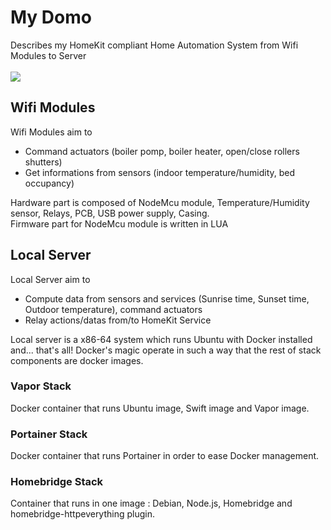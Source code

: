 # My Domo
Describes my HomeKit compliant Home Automation System from Wifi Modules to Server
<br><br>
![](https://docs.google.com/uc?id=0BxOSr4OUvNOfMWEwOHRkcnNvcU0)
<br>
## Wifi Modules
Wifi Modules aim to 
- Command actuators (boiler pomp, boiler heater, open/close rollers shutters)
- Get informations from sensors (indoor temperature/humidity, bed occupancy)

Hardware part is composed of NodeMcu module, Temperature/Humidity sensor, Relays, PCB, USB power supply, Casing.
<br>
Firmware part for NodeMcu module is written in LUA
## Local Server
Local Server aim to 
- Compute data from sensors and services (Sunrise time, Sunset time, Outdoor temperature), command actuators
- Relay actions/datas from/to HomeKit Service

Local server is a x86-64 system which runs Ubuntu with Docker installed and... that's all! 
Docker's magic operate in such a way that the rest of stack components are docker images.
### Vapor Stack
Docker container that runs Ubuntu image, Swift image and Vapor image.
### Portainer Stack
Docker container that runs Portainer in order to ease Docker management.
### Homebridge Stack
Container that runs in one image : Debian, Node.js, Homebridge and homebridge-httpeverything plugin.


